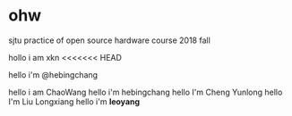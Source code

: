 # ohw
sjtu practice of open source hardware course 2018 fall

hollo i am xkn
<<<<<<< HEAD

hello i'm @hebingchang

hello i am ChaoWang
hello i'm hebingchang
hello I'm Cheng Yunlong
hello I'm Liu Longxiang
hello i'm **leoyang**
